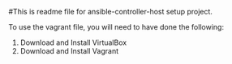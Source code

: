 #This is readme file for ansible-controller-host setup project.

To use the vagrant file, you will need to have done the following:

1. Download and Install VirtualBox
2. Download and Install Vagrant

